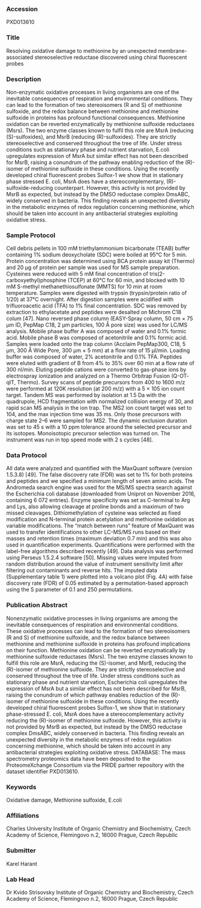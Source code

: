 ### Accession
PXD013610

### Title
Resolving oxidative damage to methionine by an unexpected membrane-associated stereoselective reductase discovered using chiral fluorescent probes

### Description
Non-enzymatic oxidative processes in living organisms are one of the inevitable consequences of respiration and environmental conditions. They can lead to the formation of two stereoisomers (R and S) of methionine sulfoxide, and the redox balance between methionine and methionine sulfoxide in proteins has profound functional consequences. Methionine oxidation can be reverted enzymatically by methionine sulfoxide reductases (Msrs). The two enzyme classes known to fulfil this role are MsrA (reducing (S)-sulfoxides), and MsrB (reducing (R)-sulfoxides). They are strictly stereoselective and conserved throughout the tree of life. Under stress conditions such as stationary phase and nutrient starvation, E.coli upregulates expression of MsrA but similar effect has not been described for MsrB, raising a conundrum of the pathway enabling reduction of the (R)-isomer of methionine sulfoxide in these conditions. Using the recently developed chiral fluorescent probes Sulfox-1 we show that in stationary phase stressed E. coli, MsrA does have a stereocomplementary, (R)-sulfoxide-reducing counterpart. However, this activity is not provided by MsrB as expected, but instead by the DMSO reductase complex DmsABC, widely conserved in bacteria. This finding reveals an unexpected diversity in the metabolic enzymes of redox regulation concerning methionine, which should be taken into account in any antibacterial strategies exploiting oxidative stress.

### Sample Protocol
Cell debris pellets in 100 mM triethylammonium bicarbonate (TEAB) buffer containing 1% sodium deoxycholate (SDC) were boiled at 95°C for 5 min. Protein concentration was determined using BCA protein assay kit (Thermo) and 20 µg of protein per sample was used for MS sample preparation. Cysteines were reduced with 5 mM final concentration of tris(2-carboxyethyl)phosphine (TCEP) at 60°C for 60 min, and blocked with 10 mM S-methyl methanethiosulfonate (MMTS) for 10 min at room temperature. Samples were digested with trypsin (trypsin/protein ratio of 1/20) at 37°C overnight. After digestion samples were acidified with trifluoroacetic acid (TFA) to 1% final concentration. SDC was removed by extraction to ethylacetate and peptides were desalted on Michrom C18 colum [47].  Nano reversed phase column (EASY-Spray column, 50 cm × 75 µm ID, PepMap C18, 2 µm particles, 100 Å pore size) was used for LC/MS analysis. Mobile phase buffer A was composed of water and 0.1% formic acid. Mobile phase B was composed of acetonitrile and 0.1% formic acid. Samples were loaded onto the trap column (Acclaim PepMap300, C18, 5 µm, 300 Å Wide Pore, 300 µm × 5 mm) at a flow rate of 15 μl/min. Loading buffer was composed of water, 2% acetonitrile and 0.1% TFA. Peptides were eluted with gradient of B from 4% to 35% over 60 min at a flow rate of 300 nl/min. Eluting peptide cations were converted to gas-phase ions by electrospray ionization and analyzed on a Thermo Orbitrap Fusion (Q-OT- qIT, Thermo). Survey scans of peptide precursors from 400 to 1600 m/z were performed at 120K resolution (at 200 m/z) with a 5 × 105 ion count target. Tandem MS was performed by isolation at 1.5 Da with the quadrupole, HCD fragmentation with normalized collision energy of 30, and rapid scan MS analysis in the ion trap. The MS2 ion count target was set to 104, and the max injection time was 35 ms. Only those precursors with charge state 2–6 were sampled for MS2. The dynamic exclusion duration was set to 45 s with a 10 ppm tolerance around the selected precursor and its isotopes. Monoisotopic precursor selection was turned on. The instrument was run in top speed mode with 2 s cycles [48].

### Data Protocol
All data were analyzed and quantified with the MaxQuant software (version 1.5.3.8) [49]. The false discovery rate (FDR) was set to 1% for both proteins and peptides and we specified a minimum length of seven amino acids. The Andromeda search engine was used for the MS/MS spectra search against the Escherichia coli database (downloaded from Uniprot on November 2016, containing 6 072 entries). Enzyme specificity was set as C-terminal to Arg and Lys, also allowing cleavage at proline bonds and a maximum of two missed cleavages. Dithiomethylation of cysteine was selected as fixed modification and N-terminal protein acetylation and methionine oxidation as variable modifications. The “match between runs” feature of MaxQuant was used to transfer identifications to other LC-MS/MS runs based on their masses and retention times (maximum deviation 0.7 min) and this was also used in quantification experiments. Quantifications were performed with the label-free algorithms described recently [49]. Data analysis was performed using Perseus 1.5.2.4 software [50]. Missing values were imputed from random distribution around the value of instrument sensitivity limit after filtering out contaminants and reverse hits. The imputed data (Supplementary table 1) were plotted into a volcano plot (Fig. 4A) with false discovery rate (FDR) of 0.05 estimated by a permutation-based approach using the S parameter of 0.1 and 250 permutations.

### Publication Abstract
Nonenzymatic oxidative processes in living organisms are among the inevitable consequences of respiration and environmental conditions. These oxidative processes can lead to the formation of two stereoisomers (R and S) of methionine sulfoxide, and the redox balance between methionine and methionine sulfoxide in proteins has profound implications on their function. Methionine oxidation can be reverted enzymatically by methionine sulfoxide reductases (Msrs). The two enzyme classes known to fulfill this role are MsrA, reducing the (S)-isomer, and MsrB, reducing the (R)-isomer of methionine sulfoxide. They are strictly stereoselective and conserved throughout the tree of life. Under stress conditions such as stationary phase and nutrient starvation, Escherichia&#xa0;coli upregulates the expression of MsrA but a similar effect has not been described for MsrB, raising the conundrum of which pathway enables reduction of the (R)-isomer of methionine sulfoxide in these conditions. Using the recently developed chiral fluorescent probes Sulfox-1, we show that in stationary phase-stressed E.&#xa0;coli, MsrA does have a stereocomplementary activity reducing the (R)-isomer of methionine sulfoxide. However, this activity is not provided by MsrB as expected, but instead by the DMSO reductase complex DmsABC, widely conserved in bacteria. This finding reveals an unexpected diversity in the metabolic enzymes of redox regulation concerning methionine, which should be taken into account in any antibacterial strategies exploiting oxidative stress. DATABASE: The mass spectrometry proteomics data have been deposited to the ProteomeXchange Consortium via the PRIDE partner repository with the dataset identifier PXD013610.

### Keywords
Oxidative damage, Methionine sulfoxide, E.coli

### Affiliations
Charles University
Institute of Organic Chemistry and Biochemistry, Czech Academy of Science, Flemingovo n.2, 16000 Prague, Czech Republic

### Submitter
Karel Harant

### Lab Head
Dr Kvido Strisovsky
Institute of Organic Chemistry and Biochemistry, Czech Academy of Science, Flemingovo n.2, 16000 Prague, Czech Republic


